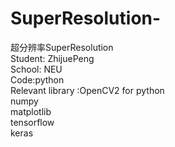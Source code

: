 # SuperResolution-
超分辨率SuperResolution   
Student: ZhijuePeng  
School: NEU  
Code:python  
Relevant library :OpenCV2 for python  
                  numpy  
                  matplotlib  
                  tensorflow  
                  keras  
